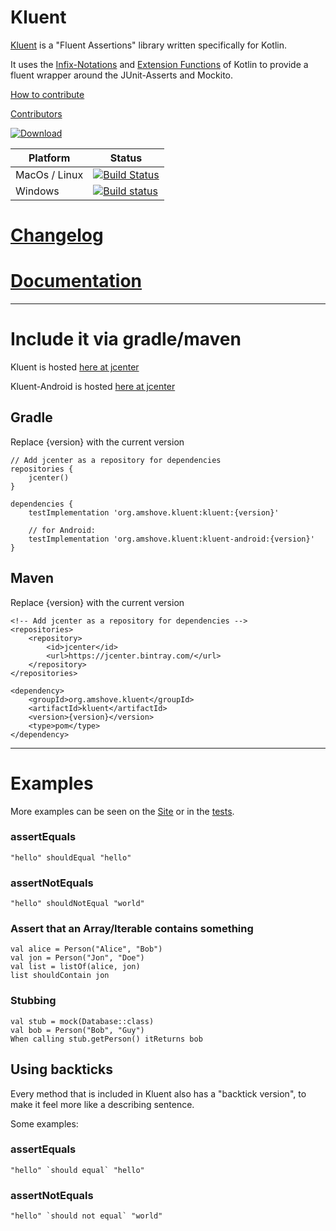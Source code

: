# Kluent

[Kluent](https://markusamshove.github.io/Kluent/) is a "Fluent Assertions" library written specifically for Kotlin.

It uses the [Infix-Notations](https://kotlinlang.org/docs/reference/functions.html#infix-notation "Infix-Notation") and [Extension Functions](https://kotlinlang.org/docs/reference/extensions.html#extension-functions "Extension Functions") of Kotlin to provide a fluent wrapper around the JUnit-Asserts and Mockito.

[How to contribute](CONTRIBUTING.md)

[Contributors](AUTHORS.md)

 [ ![Download](https://api.bintray.com/packages/markusamshove/maven/Kluent/images/download.svg) ](https://bintray.com/markusamshove/maven/Kluent/_latestVersion) 


| Platform  | Status  |
|     ---       |  ---    |
| MacOs / Linux |   [![Build Status](https://travis-ci.org/MarkusAmshove/Kluent.svg?branch=master)](https://travis-ci.org/MarkusAmshove/Kluent)            |
| Windows       |  [![Build status](https://ci.appveyor.com/api/projects/status/c8j2nkwb5nc8b55a?svg=true)](https://ci.appveyor.com/project/magges/kluent) |

# [Changelog](https://markusamshove.github.io/Kluent/)
# [Documentation](https://markusamshove.github.io/Kluent/)

----------

# Include it via gradle/maven

Kluent is hosted [here at jcenter](https://bintray.com/markusamshove/maven/Kluent/view# "jCenter")

Kluent-Android is hosted [here at jcenter](https://bintray.com/markusamshove/maven/Kluent-Android/view# "jCenter")

## Gradle
Replace {version} with the current version

    // Add jcenter as a repository for dependencies
    repositories {
        jcenter()
    }

    dependencies {
        testImplementation 'org.amshove.kluent:kluent:{version}'

        // for Android:
        testImplementation 'org.amshove.kluent:kluent-android:{version}'
    }

## Maven
Replace {version} with the current version

    <!-- Add jcenter as a repository for dependencies --> 
    <repositories>
        <repository>
            <id>jcenter</id>
            <url>https://jcenter.bintray.com/</url>
        </repository>
    </repositories>

    <dependency>
        <groupId>org.amshove.kluent</groupId>
        <artifactId>kluent</artifactId>
        <version>{version}</version>
        <type>pom</type>
    </dependency>


----------

# Examples

More examples can be seen on the [Site](https://markusamshove.github.io/Kluent/) or in the [tests](https://github.com/MarkusAmshove/Kluent/tree/master/src/test/kotlin/org/amshove/kluent/tests).

### assertEquals ##

    "hello" shouldEqual "hello"

### assertNotEquals ##

    "hello" shouldNotEqual "world"

### Assert that an Array/Iterable contains something ##

    val alice = Person("Alice", "Bob")
    val jon = Person("Jon", "Doe")
    val list = listOf(alice, jon)
    list shouldContain jon

### Stubbing

    val stub = mock(Database::class)
    val bob = Person("Bob", "Guy")
    When calling stub.getPerson() itReturns bob

## Using backticks

Every method that is included in Kluent also has a "backtick version", to make it feel more like a describing sentence.

Some examples:

### assertEquals ##

    "hello" `should equal` "hello"

### assertNotEquals ##

    "hello" `should not equal` "world"






